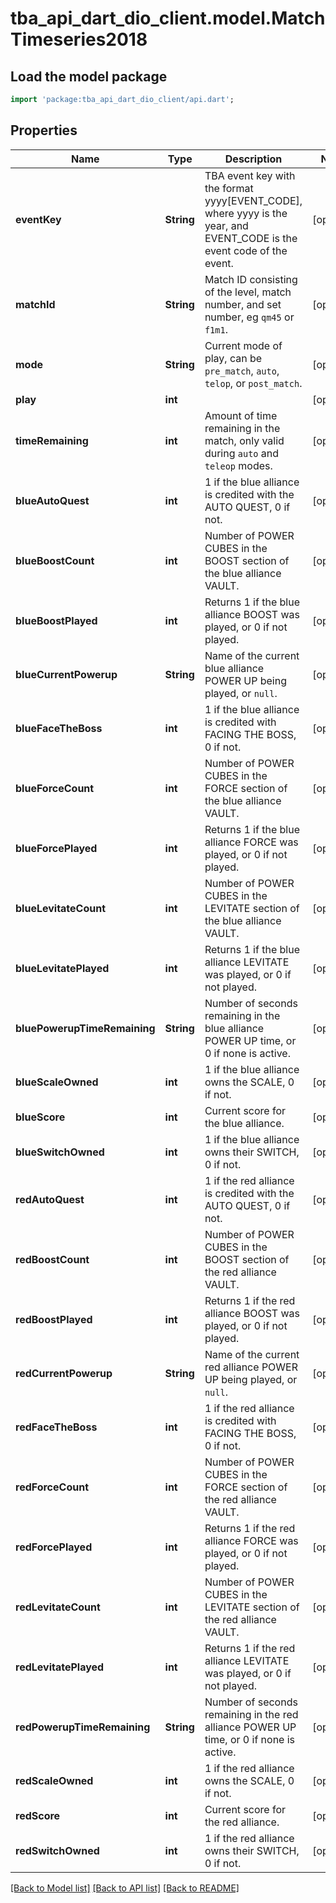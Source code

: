 # tba_api_dart_dio_client.model.MatchTimeseries2018

## Load the model package
```dart
import 'package:tba_api_dart_dio_client/api.dart';
```

## Properties
Name | Type | Description | Notes
------------ | ------------- | ------------- | -------------
**eventKey** | **String** | TBA event key with the format yyyy[EVENT_CODE], where yyyy is the year, and EVENT_CODE is the event code of the event. | [optional] 
**matchId** | **String** | Match ID consisting of the level, match number, and set number, eg `qm45` or `f1m1`. | [optional] 
**mode** | **String** | Current mode of play, can be `pre_match`, `auto`, `telop`, or `post_match`. | [optional] 
**play** | **int** |  | [optional] 
**timeRemaining** | **int** | Amount of time remaining in the match, only valid during `auto` and `teleop` modes. | [optional] 
**blueAutoQuest** | **int** | 1 if the blue alliance is credited with the AUTO QUEST, 0 if not. | [optional] 
**blueBoostCount** | **int** | Number of POWER CUBES in the BOOST section of the blue alliance VAULT. | [optional] 
**blueBoostPlayed** | **int** | Returns 1 if the blue alliance BOOST was played, or 0 if not played. | [optional] 
**blueCurrentPowerup** | **String** | Name of the current blue alliance POWER UP being played, or `null`. | [optional] 
**blueFaceTheBoss** | **int** | 1 if the blue alliance is credited with FACING THE BOSS, 0 if not. | [optional] 
**blueForceCount** | **int** | Number of POWER CUBES in the FORCE section of the blue alliance VAULT. | [optional] 
**blueForcePlayed** | **int** | Returns 1 if the blue alliance FORCE was played, or 0 if not played. | [optional] 
**blueLevitateCount** | **int** | Number of POWER CUBES in the LEVITATE section of the blue alliance VAULT. | [optional] 
**blueLevitatePlayed** | **int** | Returns 1 if the blue alliance LEVITATE was played, or 0 if not played. | [optional] 
**bluePowerupTimeRemaining** | **String** | Number of seconds remaining in the blue alliance POWER UP time, or 0 if none is active. | [optional] 
**blueScaleOwned** | **int** | 1 if the blue alliance owns the SCALE, 0 if not. | [optional] 
**blueScore** | **int** | Current score for the blue alliance. | [optional] 
**blueSwitchOwned** | **int** | 1 if the blue alliance owns their SWITCH, 0 if not. | [optional] 
**redAutoQuest** | **int** | 1 if the red alliance is credited with the AUTO QUEST, 0 if not. | [optional] 
**redBoostCount** | **int** | Number of POWER CUBES in the BOOST section of the red alliance VAULT. | [optional] 
**redBoostPlayed** | **int** | Returns 1 if the red alliance BOOST was played, or 0 if not played. | [optional] 
**redCurrentPowerup** | **String** | Name of the current red alliance POWER UP being played, or `null`. | [optional] 
**redFaceTheBoss** | **int** | 1 if the red alliance is credited with FACING THE BOSS, 0 if not. | [optional] 
**redForceCount** | **int** | Number of POWER CUBES in the FORCE section of the red alliance VAULT. | [optional] 
**redForcePlayed** | **int** | Returns 1 if the red alliance FORCE was played, or 0 if not played. | [optional] 
**redLevitateCount** | **int** | Number of POWER CUBES in the LEVITATE section of the red alliance VAULT. | [optional] 
**redLevitatePlayed** | **int** | Returns 1 if the red alliance LEVITATE was played, or 0 if not played. | [optional] 
**redPowerupTimeRemaining** | **String** | Number of seconds remaining in the red alliance POWER UP time, or 0 if none is active. | [optional] 
**redScaleOwned** | **int** | 1 if the red alliance owns the SCALE, 0 if not. | [optional] 
**redScore** | **int** | Current score for the red alliance. | [optional] 
**redSwitchOwned** | **int** | 1 if the red alliance owns their SWITCH, 0 if not. | [optional] 

[[Back to Model list]](../README.md#documentation-for-models) [[Back to API list]](../README.md#documentation-for-api-endpoints) [[Back to README]](../README.md)


